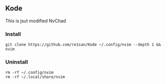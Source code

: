 ## Kode

This is jsut modified NvChad

### Install

```
git clone https://github.com/re1san/Kode ~/.config/nvim --depth 1 && nvim
```

### Uninstall

```
rm -rf ~/.config/nvim
rm -rf ~/.local/share/nvim 
```
